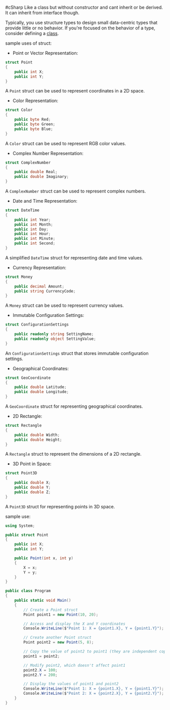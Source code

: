 #cSharp 
Like a class but without constructor and cant inherit or be derived. It can inherit from interface though.

Typically, you use structure types to design small data-centric types that provide little or no behavior.
If you're focused on the behavior of a type, consider defining a [class](https://learn.microsoft.com/en-us/dotnet/csharp/language-reference/keywords/class).

sample uses of struct:
- Point or Vector Representation:
```c#
struct Point
{
    public int X;
    public int Y;
}
```
A `Point` struct can be used to represent coordinates in a 2D space.

- Color Representation:
```c#
struct Color
{
    public byte Red;
    public byte Green;
    public byte Blue;
}
```
 A `Color` struct can be used to represent RGB color values.
 
 - Complex Number Representation:
```c#
struct ComplexNumber
{
    public double Real;
    public double Imaginary;
}
```
A `ComplexNumber` struct can be used to represent complex numbers.

- Date and Time Representation:
```c#
struct DateTime
{
    public int Year;
    public int Month;
    public int Day;
    public int Hour;
    public int Minute;
    public int Second;
}
```
A simplified `DateTime` struct for representing date and time values.

- Currency Representation:
```c#
struct Money
{
    public decimal Amount;
    public string CurrencyCode;
}
```
A `Money` struct can be used to represent currency values.

- Immutable Configuration Settings:
```c#
struct ConfigurationSettings
{
    public readonly string SettingName;
    public readonly object SettingValue;
}
```
An `ConfigurationSettings` struct that stores immutable configuration settings.

- Geographical Coordinates:
```c#
struct GeoCoordinate
{
    public double Latitude;
    public double Longitude;
}
```
A `GeoCoordinate` struct for representing geographical coordinates.

- 2D Rectangle:
```c#
struct Rectangle
{
    public double Width;
    public double Height;
}
```
A `Rectangle` struct to represent the dimensions of a 2D rectangle.

- 3D Point in Space:
```c#
struct Point3D
{
    public double X;
    public double Y;
    public double Z;
}
```
A `Point3D` struct for representing points in 3D space.

sample use:
```c#
using System;

public struct Point
{
    public int X;
    public int Y;

    public Point(int x, int y)
    {
        X = x;
        Y = y;
    }
}

public class Program
{
    public static void Main()
    {
        // Create a Point struct
        Point point1 = new Point(10, 20);

        // Access and display the X and Y coordinates
        Console.WriteLine($"Point 1: X = {point1.X}, Y = {point1.Y}");

        // Create another Point struct
        Point point2 = new Point(5, 8);

        // Copy the value of point2 to point1 (they are independent copies)
        point1 = point2;

        // Modify point2, which doesn't affect point1
        point2.X = 100;
        point2.Y = 200;

        // Display the values of point1 and point2
        Console.WriteLine($"Point 1: X = {point1.X}, Y = {point1.Y}");
        Console.WriteLine($"Point 2: X = {point2.X}, Y = {point2.Y}");
    }
}
```